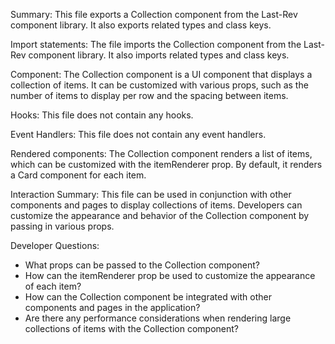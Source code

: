 Summary:
This file exports a Collection component from the Last-Rev component library. It also exports related types and class keys.

Import statements:
The file imports the Collection component from the Last-Rev component library. It also imports related types and class keys.

Component:
The Collection component is a UI component that displays a collection of items. It can be customized with various props, such as the number of items to display per row and the spacing between items.

Hooks:
This file does not contain any hooks.

Event Handlers:
This file does not contain any event handlers.

Rendered components:
The Collection component renders a list of items, which can be customized with the itemRenderer prop. By default, it renders a Card component for each item.

Interaction Summary:
This file can be used in conjunction with other components and pages to display collections of items. Developers can customize the appearance and behavior of the Collection component by passing in various props.

Developer Questions:
- What props can be passed to the Collection component?
- How can the itemRenderer prop be used to customize the appearance of each item?
- How can the Collection component be integrated with other components and pages in the application?
- Are there any performance considerations when rendering large collections of items with the Collection component?